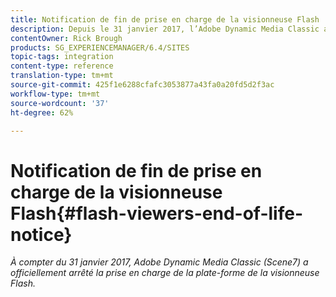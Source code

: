 ```yaml
---
title: Notification de fin de prise en charge de la visionneuse Flash
description: Depuis le 31 janvier 2017, l’Adobe Dynamic Media Classic a officiellement mis fin à la prise en charge de la plate-forme du lecteur de Flash.
contentOwner: Rick Brough
products: SG_EXPERIENCEMANAGER/6.4/SITES
topic-tags: integration
content-type: reference
translation-type: tm+mt
source-git-commit: 425f1e6288cfafc3053877a43fa0a20fd5d2f3ac
workflow-type: tm+mt
source-wordcount: '37'
ht-degree: 62%

---
```



# Notification de fin de prise en charge de la visionneuse Flash{#flash-viewers-end-of-life-notice}

*À compter du 31 janvier 2017, Adobe Dynamic Media Classic (Scene7) a officiellement arrêté la prise en charge de la plate-forme de la visionneuse Flash.*

<!-- *For more information about this important change, see the following FAQ website:*

[https://docs.adobe.com/content/docs/en/aem/6-1/administer/integration/marketing-cloud/scene7/flash-eol.html](https://docs.adobe.com/content/docs/en/aem/6-1/administer/integration/marketing-cloud/scene7/flash-eol.html). -->
